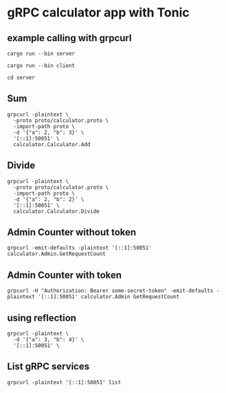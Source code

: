 # gRPC calculator app with Tonic


## example calling with grpcurl

```
cargo run --bin server
```
```
cargo run --bin client
```

```
cd server
```
## Sum
```
grpcurl -plaintext \
  -proto proto/calculator.proto \
  -import-path proto \
  -d '{"a": 2, "b": 3}' \
  '[::1]:50051' \
  calculator.Calculator.Add
```
## Divide
```
grpcurl -plaintext \
  -proto proto/calculator.proto \
  -import-path proto \
  -d '{"a": 2, "b": 2}' \
  '[::1]:50051' \
  calculator.Calculator.Divide
```
## Admin Counter without token
```
grpcurl -emit-defaults -plaintext '[::1]:50051' calculator.Admin.GetRequestCount
```
## Admin Counter with token
```
grpcurl -H "Authorization: Bearer some-secret-token" -emit-defaults -plaintext '[::1]:50051' calculator.Admin GetRequestCount
```

## using reflection
```
grpcurl -plaintext \
  -d '{"a": 3, "b": 4}' \
  '[::1]:50051' \
```

## List gRPC services
```
grpcurl -plaintext '[::1]:50051' list
```
